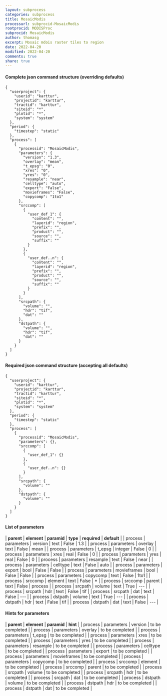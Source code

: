 ```yaml
---
layout: subprocess
categories: subprocess
title: MosaicModis
processurl: subprocid-MosaicModis
rootprocid: MODISProc
subprocid: MosaicModis
author: thomasg
excerpt: Mosaic mdois raster tiles to region
date: 2022-04-20
modified: 2022-04-20
comments: true
share: true
---
```


#### Complete json command structure (overriding defaults)
```
{
  "userproject": {
    "userid": "karttur",
    "projectid": "karttur",
    "tractid": "karttur",
    "siteid": "*",
    "plotid": "*",
    "system": "system"
  },
  "period": {
    "timestep": "static"
  },
  "process": [
    {
      "processid": "MosaicModis",
      "parameters": {
        "version": "1.3",
        "overlay": "mean",
        "t_epsg": "0",
        "xres": "0",
        "yres": "0",
        "resample": "near",
        "celltype": "auto",
        "export": "False",
        "movieframes": "False",
        "copycomp": "1to1"
      },
      "srccomp": [
        {
          "user_def_1": {
            "content": "",
            "layerid": "region",
            "prefix": "",
            "product": "",
            "source": "",
            "suffix": ""
          }
        },
        {
          "user_def..n": {
            "content": "",
            "layerid": "region",
            "prefix": "",
            "product": "",
            "source": "",
            "suffix": ""
          }
        }
      ],
      "srcpath": {
        "volume": "",
        "hdr": "tif",
        "dat": ""
      },
      "dstpath": {
        "volume": "",
        "hdr": "tif",
        "dat": ""
      }
    }
  ]
}
```
#### Required json command structure (accepting all defaults)
```
{
  "userproject": {
    "userid": "karttur",
    "projectid": "karttur",
    "tractid": "karttur",
    "siteid": "*",
    "plotid": "*",
    "system": "system"
  },
  "period": {
    "timestep": "static"
  },
  "process": [
    {
      "processid": "MosaicModis",
      "parameters": {},
      "srccomp": [
        {
          "user_def_1": {}
        },
        {
          "user_def..n": {}
        }
      ],
      "srcpath": {
        "volume": ""
      },
      "dstpath": {
        "volume": ""
      }
    }
  ]
}
```
#### List of parameters

| **parent** | **element** | **paramid** | **type** | **required** | **default** |
| process | parameters | version | text | False | 1.3 |
| process | parameters | overlay | text | False | mean |
| process | parameters | t_epsg | integer | False | 0 |
| process | parameters | xres | real | False | 0 |
| process | parameters | yres | real | False | 0 |
| process | parameters | resample | text | False | near |
| process | parameters | celltype | text | False | auto |
| process | parameters | export | bool | False | False |
| process | parameters | movieframes | bool | False | False |
| process | parameters | copycomp | text | False | 1to1 |
| process | srccomp | element | text | False | * |
| process | srccomp | parent | text | False | process |
| process | srcpath | volume | text | True | --- |
| process | srcpath | hdr | text | False | tif |
| process | srcpath | dat | text | False | --- |
| process | dstpath | volume | text | True | --- |
| process | dstpath | hdr | text | False | tif |
| process | dstpath | dat | text | False | --- |

#### Hints for parameters

| **parent** | **element** | **paramid** | **hint** |
| process | parameters | version | to be completed |
| process | parameters | overlay | to be completed |
| process | parameters | t_epsg | to be completed |
| process | parameters | xres | to be completed |
| process | parameters | yres | to be completed |
| process | parameters | resample | to be completed |
| process | parameters | celltype | to be completed |
| process | parameters | export | to be completed |
| process | parameters | movieframes | to be completed |
| process | parameters | copycomp | to be completed |
| process | srccomp | element | to be completed |
| process | srccomp | parent | to be completed |
| process | srcpath | volume | to be completed |
| process | srcpath | hdr | to be completed |
| process | srcpath | dat | to be completed |
| process | dstpath | volume | to be completed |
| process | dstpath | hdr | to be completed |
| process | dstpath | dat | to be completed |
